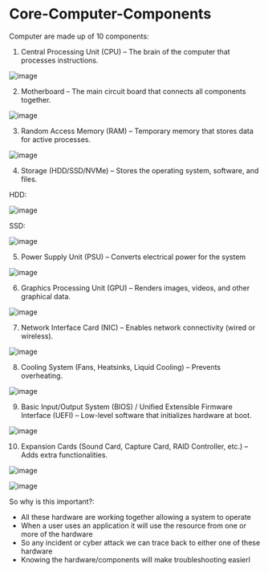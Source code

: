 # Core-Computer-Components

Computer are made up of 10 components:
1. Central Processing Unit (CPU) – The brain of the computer that processes instructions.

![image](https://github.com/user-attachments/assets/d6c17caa-0e5b-42f1-9f6a-2588e5480a3a)


2. Motherboard – The main circuit board that connects all components together.

![image](https://github.com/user-attachments/assets/9b6b0e37-1d11-476d-a49f-3fad93471543)


3. Random Access Memory (RAM) – Temporary memory that stores data for active processes.

![image](https://github.com/user-attachments/assets/73ab6b5f-94de-4c80-8753-4266228bdbf2)


4. Storage (HDD/SSD/NVMe) – Stores the operating system, software, and files.

HDD:

![image](https://github.com/user-attachments/assets/a3625bc1-6dcb-41e6-ae04-a54f63dae562)

SSD:

![image](https://github.com/user-attachments/assets/4bdbc54e-efa2-46e4-bda5-ae4a78d0726b)



5. Power Supply Unit (PSU) – Converts electrical power for the system

![image](https://github.com/user-attachments/assets/32384a7f-99d2-4edc-aa43-2aefc266fb20)


6. Graphics Processing Unit (GPU) – Renders images, videos, and other graphical data.

![image](https://github.com/user-attachments/assets/0d049e6c-363e-4a82-acb1-1d162be76160)


7. Network Interface Card (NIC) – Enables network connectivity (wired or wireless).

![image](https://github.com/user-attachments/assets/47fe2513-f3ce-4603-a582-b05811280a73)


8. Cooling System (Fans, Heatsinks, Liquid Cooling) – Prevents overheating.

![image](https://github.com/user-attachments/assets/8e5dd288-8459-4e2b-99c5-9e160ace4ffa)


9. Basic Input/Output System (BIOS) / Unified Extensible Firmware Interface (UEFI) – Low-level software that initializes hardware at boot.

![image](https://github.com/user-attachments/assets/186dbb23-6975-473b-a50c-cd10d5af1ddf)


10. Expansion Cards (Sound Card, Capture Card, RAID Controller, etc.) – Adds extra functionalities.

![image](https://github.com/user-attachments/assets/5d211cb7-942a-4944-96b9-367fec1d0f0f)

![image](https://github.com/user-attachments/assets/dc81c116-be6b-40b0-bff1-18dc9bf55850)




So why is this important?:
- All these hardware are working together allowing a system to operate
- When a user uses an application it will use the resource from one or more of the hardware
- So any incident or cyber attack we can trace back to either one of these hardware
- Knowing the hardware/components will make troubleshooting easierl
